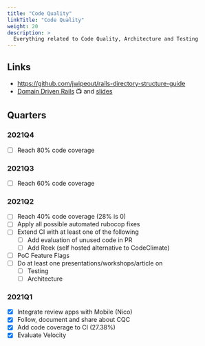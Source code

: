 ```yaml
---
title: "Code Quality"
linkTitle: "Code Quality"
weight: 20
description: >
  Everything related to Code Quality, Architecture and Testing
---
```


## Links

- https://github.com/jwipeout/rails-directory-structure-guide
- [Domain Driven Rails](https://vimeo.com/106759024) :tv: and [slides](https://speakerdeck.com/skwp/domain-driven-rails)

## Quarters

### 2021Q4

- [ ] Reach 80% code coverage

### 2021Q3

- [ ] Reach 60% code coverage

### 2021Q2

- [ ] Reach 40% code coverage (28% is 0)
- [ ] Apply all possible automated rubocop fixes
- [ ] Extend CI with at least one of the following
  - [ ] Add evaluation of unused code in PR 
  - [ ] Add Reek (self hosted alternative to CodeClimate)
- [ ] PoC Feature Flags
- [ ] Do at least one presentations/workshops/article on
  - [ ] Testing
  - [ ] Architecture

### 2021Q1

- [x] Integrate review apps with Mobile (Nico)
- [x] Follow, document and share about CQC
- [x] Add code coverage to CI (27.38%)
- [x] Evaluate Velocity
